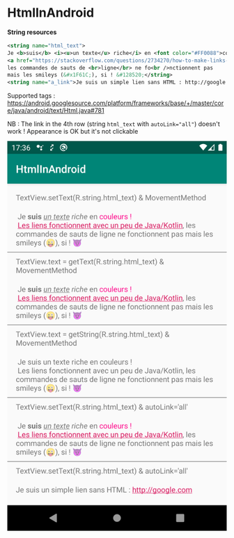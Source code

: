 # HtmlInAndroid

**String resources**

``` xml
<string name="html_text">
Je <b>suis</b> <i><u>un texte</u> riche</i> en <font color="#FF0088">couleurs !\n</font>
<a href="https://stackoverflow.com/questions/2734270/how-to-make-links-in-a-textview-clickable">Les liens fonctionnent avec un peu de Java/Kotlin</a>,
les commandes de sauts de <br>ligne</br> ne fo<br />nctionnent pas
mais les smileys (&#x1F61C;), si ! &#128520;</string>
<string name="a_link">Je suis un simple lien sans HTML : http://google.com</string>
```

Supported tags : https://android.googlesource.com/platform/frameworks/base/+/master/core/java/android/text/Html.java#781

NB : The link in the 4th row (string `html_text` with `autoLink="all"`) doesn't work ! Appearance is OK but it's not clickable

![Example](https://github.com/NinoDLC/HtmlInAndroid/blob/master/Screenshot_1575304613.png)
